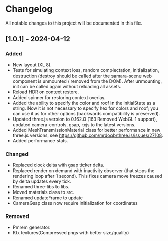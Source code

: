 # Changelog

All notable changes to this project will be documented in this file.

## [1.0.1] - 2024-04-12

### Added

-   New layout (XL 8).
-   Tests for simulating context loss, random complectation, initialization, destruction (destroy should be called after the samara-scene web component is unmounted / removed from the DOM). After unmounting, init can be called again without reloading all assets.
-   Reload HDR on context restore.
-   Added spinner for restoring context overlay.
-   Added the ability to specify the color and roof in the initialState as a string. Now it is not necessary to specify hex for colors and roof; you can use it as for other options (backwards compatibility is preserved).
-   Updated three.js version to 0.162.0 (163 Removed WebGL 1 support), updated camera-controls, gsap, rxjs to the latest versions.
-   Added MeshTransmissionMaterial class for better performance in new three.js versions, see https://github.com/mrdoob/three.js/issues/27108.
-   Added performance stats.

### Changed

-   Replaced clock delta with gsap ticker delta.
-   Replaced render on demand with inactivity observer (that stops the rendering loop after 1 second). This fixes camera move freezes caused by delta updates every tick.
-   Renamed three-libs to libs.
-   Moved materials class to src.
-   Renamed updateFrame to update
-   CameraGsap class now require initialization for coordinates

### Removed

-   Pmrem generator.
-   Ktx textures(Compressed pngs with better size/quality)
